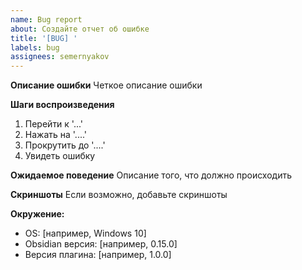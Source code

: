 ```yaml
---
name: Bug report
about: Создайте отчет об ошибке
title: '[BUG] '
labels: bug
assignees: semernyakov
---
```


**Описание ошибки**
Четкое описание ошибки

**Шаги воспроизведения**

1. Перейти к '...'
2. Нажать на '....'
3. Прокрутить до '....'
4. Увидеть ошибку

**Ожидаемое поведение**
Описание того, что должно происходить

**Скриншоты**
Если возможно, добавьте скриншоты

**Окружение:**

- OS: [например, Windows 10]
- Obsidian версия: [например, 0.15.0]
- Версия плагина: [например, 1.0.0]
